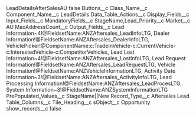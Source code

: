 <?xml version="1.0" encoding="UTF-8"?>
<CustomMetadata xmlns="http://soap.sforce.com/2006/04/metadata" xmlns:xsi="http://www.w3.org/2001/XMLSchema-instance" xmlns:xsd="http://www.w3.org/2001/XMLSchema">
    <label>LeadDetailsAfterSalesAU</label>
    <protected>false</protected>
    <values>
        <field>Buttons__c</field>
        <value xsi:nil="true"/>
    </values>
    <values>
        <field>Class_Name__c</field>
        <value xsi:nil="true"/>
    </values>
    <values>
        <field>Component_Name__c</field>
        <value xsi:type="xsd:string">LeadDetails</value>
    </values>
    <values>
        <field>Data_Table_Actions__c</field>
        <value xsi:nil="true"/>
    </values>
    <values>
        <field>Display_Fields__c</field>
        <value xsi:nil="true"/>
    </values>
    <values>
        <field>Input_Fields__c</field>
        <value xsi:nil="true"/>
    </values>
    <values>
        <field>MandatoryFields__c</field>
        <value xsi:type="xsd:string">StageName,Lead_Priority__c</value>
    </values>
    <values>
        <field>Market__c</field>
        <value xsi:type="xsd:string">AU</value>
    </values>
    <values>
        <field>MaxAddressCount__c</field>
        <value xsi:nil="true"/>
    </values>
    <values>
        <field>Output_Fields__c</field>
        <value xsi:type="xsd:string">Lead Information~4!@FieldsetName:ANZAftersales_LeadInfoLTG,
Dealer Information!@FieldsetName:ANZAftersales_DealerInfoLTG,
VehiclePicker!@ComponentName:c:TradeInVehicle-c:CurrentVehicle-c:InterestedVehicle-c:CompetitorVehicles,
Lead Lost Information~4!@FieldsetName:ANZAftersales_LostInfoLTG,
Lead Request Information!@FieldsetName:ANZAftersales_LeadRequestLTG,
Vehicle Information!@FieldsetName:ANZVehicleInformationLTG,
Activity Date Information~3!@FieldsetName:ANZAftersales_ActivityInfoLTG,
Lead Processing Information!@FieldsetName:ANZAftersales_LeadProcesLTG,
System Information~3!@FieldsetName:ANZSystemInformationLTG</value>
    </values>
    <values>
        <field>PrePopulated_Values__c</field>
        <value xsi:type="xsd:string">StageName||New</value>
    </values>
    <values>
        <field>Record_Type__c</field>
        <value xsi:type="xsd:string">Aftersales Lead</value>
    </values>
    <values>
        <field>Table_Columns__c</field>
        <value xsi:nil="true"/>
    </values>
    <values>
        <field>Tile_Heading__c</field>
        <value xsi:nil="true"/>
    </values>
    <values>
        <field>sObject__c</field>
        <value xsi:type="xsd:string">Opportunity</value>
    </values>
    <values>
        <field>show_records__c</field>
        <value xsi:type="xsd:boolean">false</value>
    </values>
</CustomMetadata>
